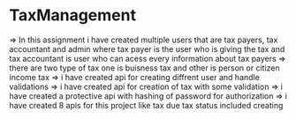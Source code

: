 # TaxManagement


=> In this assignment i have created multiple users that are tax payers, tax accountant and admin where tax payer is the user who is giving the tax and tax accountant is user who can acess every information about tax payers 
=> there are two type of tax one is buisness tax and other is person or citizen income tax 
=> i have created api for creating diffrent user and handle validations 
=> i have created api for creation of tax with some validation 
=> i have created a protective api with hashing of password for authorization
=> i have created 8 apis for this project like tax due tax status included creating
